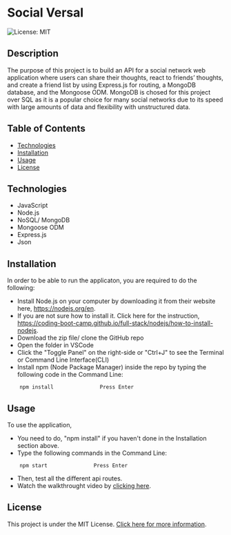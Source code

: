 # Social Versal
![License: MIT](https://img.shields.io/badge/License-MIT-yellow.svg)


## Description

The purpose of this project is to build an API for a social network web application where users can share their thoughts, react to friends’ thoughts, and create a friend list by using Express.js for routing, a MongoDB database, and the Mongoose ODM. MongoDB is chosed for this project over SQL as it is a popular choice for many social networks due to its speed with large amounts of data and flexibility with unstructured data.


## Table of Contents

- [Technologies](#technologies)
- [Installation](#installation)
- [Usage](#usage)
- [License](#license)


## Technologies

- JavaScript
- Node.js 
- NoSQL/ MongoDB
- Mongoose ODM
- Express.js
- Json


## Installation

In order to be able to run the applicaton, you are required to do the following:

- Install Node.js on your computer by downloading it from their website here, https://nodejs.org/en.
- If you are not sure how to install it. Click here for the instruction, https://coding-boot-camp.github.io/full-stack/nodejs/how-to-install-nodejs.
- Download the zip file/ clone the GitHub repo 
- Open the folder in VSCode
- Click the "Toggle Panel" on the right-side or "Ctrl+J" to see the Terminal or Command Line Interface(CLI)
- Install npm (Node Package Manager) inside the repo by typing the following code in the Command Line:

```
    npm install               Press Enter
```


## Usage

To use the application,
- You need to do, "npm install" if you haven't done in the Installation section above.
- Type the following commands in the Command Line:

```
    npm start               Press Enter
```

- Then, test all the different api routes.
- Watch the walkthrought video by [clicking here](https://drive.google.com/file/d/1PVjxtVQOURVPO-SJqWwcUiLnlA28BCdc/view). 


## License

This project is under the MIT License. [Click here for more information](https://opensource.org/licenses/MIT).
